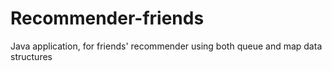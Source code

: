 # Recommender-friends
Java application, for friends' recommender using both queue and map data structures

